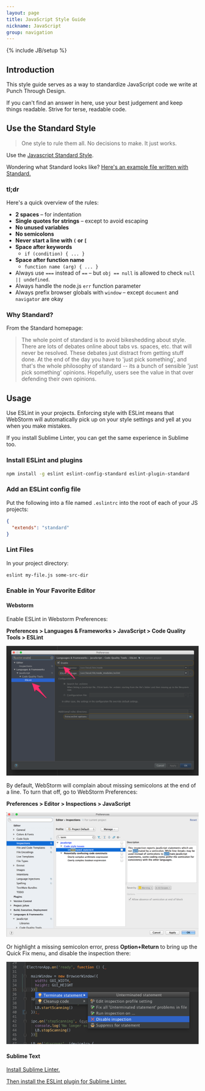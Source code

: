 ```yaml
---
layout: page
title: JavaScript Style Guide
nickname: JavaScript
group: navigation
---
```

{% include JB/setup %}

## Introduction

This style guide serves as a way to standardize JavaScript code we write at Punch Through Design.

If you can't find an answer in here, use your best judgement and keep things readable. Strive for terse, readable code.

## Use the Standard Style

> One style to rule them all. No decisions to make. It just works.

Use the [Javascript Standard Style](http://standardjs.com/).

Wondering what Standard looks like? [Here's an example file written with Standard.](https://github.com/feross/bittorrent-dht/blob/master/client.js)

### tl;dr

Here's a quick overview of the rules:

- **2 spaces** – for indentation
- **Single quotes for strings** – except to avoid escaping
- **No unused variables**
- **No semicolons**
- **Never start a line with `(` or `[`**
- **Space after keywords**
  - `if (condition) { ... }`
- **Space after function name**
  - `function name (arg) { ... }`
- Always use `===` instead of `==` – but `obj == null` is allowed to check `null || undefined`.
- Always handle the node.js `err` function parameter
- Always prefix browser globals with `window` – except `document` and `navigator` are okay

### Why Standard?

From the Standard homepage:

> The whole point of standard is to avoid bikeshedding about style. There are lots of debates online about tabs vs. spaces, etc. that will never be resolved. These debates just distract from getting stuff done. At the end of the day you have to 'just pick something', and that's the whole philosophy of standard -- its a bunch of sensible 'just pick something' opinions. Hopefully, users see the value in that over defending their own opinions.

## Usage

Use ESLint in your projects. Enforcing style with ESLint means that WebStorm will automatically pick up on your style settings and yell at you when you make mistakes.

If you install Sublime Linter, you can get the same experience in Sublime too.

### Install ESLint and plugins

```sh
npm install -g eslint eslint-config-standard eslint-plugin-standard
```

### Add an ESLint config file

Put the following into a file named `.eslintrc` into the root of each of your JS projects:

```json
{
  "extends": "standard"
}
```

### Lint Files

In your project directory:

```sh
eslint my-file.js some-src-dir
```

### Enable in Your Favorite Editor

#### Webstorm

Enable ESLint in Webstorm Preferences:

**Preferences > Languages & Frameworks > JavaScript > Code Quality Tools > ESLint**

![WebStorm ESLint](assets/img/enable-eslint.png)

By default, WebStorm will complain about missing semicolons at the end of a line. To turn that off, go to WebStorm Preferences:

**Preferences > Editor > Inspections > JavaScript**

![WebStorm Inspections](assets/img/js-silence-unterminated-lines.png)

Or highlight a missing semicolon error, press **Option+Return** to bring up the Quick Fix menu, and disable the inspection there:

![Quick Fix: Disable Inspection](assets/img/missing-semi-quick-fix.png)

#### Sublime Text

[Install Sublime Linter.](http://www.sublimelinter.com/en/latest/installation.html)

[Then install the ESLint plugin for Sublime Linter.](https://github.com/roadhump/SublimeLinter-eslint)
